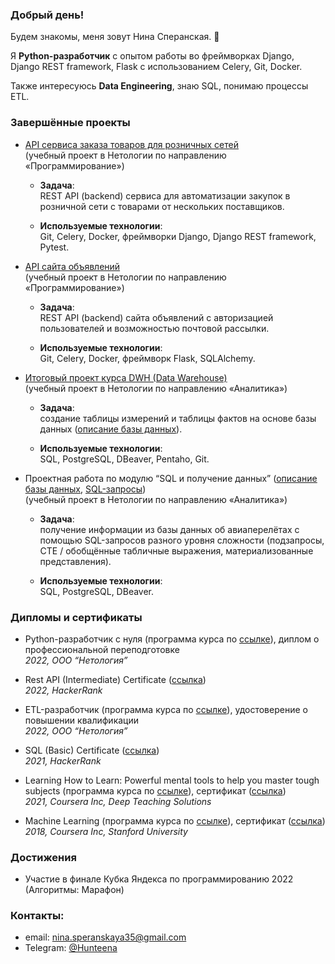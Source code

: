 ### Добрый день!

Будем знакомы, меня зовут Нина Сперанская. 👋

Я **Python-разработчик** с опытом работы во фреймворках Django, Django REST framework, Flask с использованием Celery, Git, Docker. 

Также интересуюсь **Data Engineering**, знаю SQL, понимаю процессы ETL.


### Завершённые проекты

* [API сервиса заказа товаров для розничных сетей](https://github.com/Hunteena/python-final-diplom)   
(учебный проект в Нетологии по направлению «Программирование»)

  * **Задача**:  
REST API (backend) сервиса для автоматизации закупок в розничной сети с товарами от нескольких поставщиков.

  * **Используемые технологии**:  
Git, Celery, Docker, фреймворки Django, Django REST framework, Pytest.

* [API сайта объявлений](https://github.com/Hunteena/hw_celery)   
(учебный проект в Нетологии по направлению «Программирование»)

  * **Задача**:   
  REST API (backend) сайта объявлений с авторизацией пользователей и возможностью почтовой рассылки.

  * **Используемые технологии**:  
  Git, Celery, Docker, фреймворк Flask, SQLAlchemy.


* [Итоговый проект курса DWH (Data Warehouse)](https://github.com/Hunteena/DWH_project)  
(учебный проект в Нетологии по направлению «Аналитика») 

  * **Задача**:  
  создание таблицы измерений и таблицы фактов на основе базы данных ([описание базы данных](https://drive.google.com/file/d/1-4Ue94fEosxeunO7tGl6KId7WvrB0rpc/view?usp=sharing)).

  * **Используемые технологии**:  
  SQL, PostgreSQL, DBeaver, Pentaho, Git.

* Проектная работа по модулю “SQL и получение данных” ([описание базы данных](https://drive.google.com/file/d/1-4Ue94fEosxeunO7tGl6KId7WvrB0rpc/view?usp=sharing), [SQL-запросы](https://drive.google.com/file/d/1eAVfYyq3DnraQNiNHgCP3r2D9-O8O6tc/view?usp=sharing))  
(учебный проект в Нетологии по направлению «Аналитика») 

  * **Задача**:  
  получение информации из базы данных об авиаперелётах с помощью SQL-запросов разного уровня сложности (подзапросы, CTE / обобщённые табличные выражения, материализованные представления).

  * **Используемые технологии**:  
  SQL, PostgreSQL, DBeaver.

### Дипломы и сертификаты

- Python-разработчик с нуля (программа курса по [ссылке](https://netology.ru/programs/python)), 
диплом о профессиональной переподготовке <!-- ([ссылка]()). -->  
_2022, ООО “Нетология”_

- Rest API (Intermediate) Certificate ([ссылка](https://www.hackerrank.com/certificates/a7b31380e4b7))  
_2022, HackerRank_

- ETL-разработчик (программа курса по [ссылке](https://netology.ru/programs/etl-developer)), 
удостоверение о повышении квалификации <!-- ([ссылка](https://drive.google.com/file/d/143MDuKVVKvtsMMb3BpjRCVDtKbibAxMW/view?usp=sharing)). -->  
_2022, ООО “Нетология”_

- SQL (Basic) Certificate ([ссылка](https://www.hackerrank.com/certificates/86b9fdaa561d))  
_2021, HackerRank_

- Learning How to Learn: Powerful mental tools to help you master tough subjects (программа курса по [ссылке](https://www.coursera.org/learn/learning-how-to-learn)), сертификат ([ссылка](https://coursera.org/share/6ad6ccaa3354d6a5c77482103b825986))  
_2021, Coursera Inc, Deep Teaching Solutions_

- Machine Learning (программа курса по [ссылке](https://www.coursera.org/learn/machine-learning)), сертификат ([ссылка](https://coursera.org/share/472683d93961060ca12f2666f6568306))  
_2018, Coursera Inc, Stanford University_


### Достижения

- Участие в финале Кубка Яндекса по программированию 2022 (Алгоритмы: Марафон)

### Контакты: 

- email: nina.speranskaya35@gmail.com
- Telegram: [@Hunteena](https://t.me/Hunteena)


